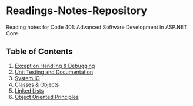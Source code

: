 # Readings-Notes-Repository
Reading notes for Code 401: Advanced Software Development in ASP.NET Core 

##  Table of Contents

1. [Exception Handling & Debugging](https://github.com/NaamaBarIlan/Readings-Notes-Repository/blob/master/ExceptionHandling.md)
2. [Unit Testing and Documentation](https://github.com/NaamaBarIlan/Readings-Notes-Repository/blob/master/UnitTests.md)
3. [System.IO](https://github.com/NaamaBarIlan/Readings-Notes-Repository/blob/master/SystemIO.md)
4. [Classes & Objects](https://github.com/NaamaBarIlan/Readings-Notes-Repository/blob/master/ClassesAndObjects.md)
5. [Linked Lists](https://github.com/NaamaBarIlan/Readings-Notes-Repository/blob/master/LinkedLists.md)
6. [Object Oriented Principles]()
